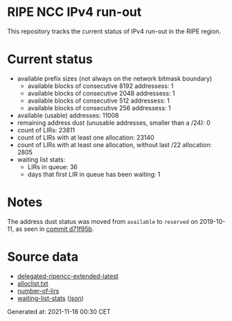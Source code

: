 # RIPE NCC IPv4 run-out
This repository tracks the current status of IPv4 run-out in the RIPE region.

# Current status
- available prefix sizes (not always on the network bitmask boundary)
  - available blocks of consecutive 8192 addressess: 1
  - available blocks of consecutive 2048 addressess: 1
  - available blocks of consecutive 512 addressess: 1
  - available blocks of consecutive 256 addressess: 1
- available (usable) addresses: 11008
- remaining address dust (unusable addresses, smaller than a /24): 0
- count of LIRs: 23811
- count of LIRs with at least one allocation: 23140
- count of LIRs with at least one allocation, without last /22 allocation: 2805
- waiting list stats:
  - LIRs in queue: 36
  - days that first LIR in queue has been waiting: 1

# Notes
The address dust status was moved from `available` to `reserved` on 2019-10-11, as seen in [commit d71f95b](https://github.com/zajdee/ripe-ncc-ipv4-runout/commit/d71f95b1f7c9f639556e395e4ad0f41e54834954).

# Source data
- [delegated-ripencc-extended-latest](https://ftp.ripe.net/pub/stats/ripencc/delegated-ripencc-extended-latest)
- [alloclist.txt](https://ftp.ripe.net/pub/stats/ripencc/membership/alloclist.txt)
- [number-of-lirs](https://labs.ripe.net/statistics/number-of-lirs)
- [waiting-list-stats](https://www.ripe.net/manage-ips-and-asns/ipv4/ipv4-waiting-list) ([json](https://www-static.ripe.net/dynamic/ipv4-waiting-list/stats.json))

Generated at: 2021-11-18 00:30 CET
